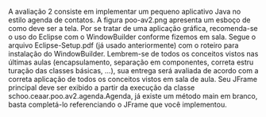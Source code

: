 A avaliação 2 consiste em implementar um pequeno aplicativo Java no estilo agenda de contatos.
A figura poo-av2.png apresenta um esboço de como deve ser a tela. 
Por se tratar de uma aplicação gráfica, recomenda-se o uso do Eclipse com o WindowBuilder conforme fizemos em sala.
Segue o arquivo Eclipse-Setup.pdf (já usado anteriormente) com o roteiro para instalação do WindowBuilder.
Lembrem-se de todos os conceitos vistos nas últimas aulas (encapsulamento, separação em componentes, correta estru
turação das classes básicas, ...), sua entrega será avaliada de acordo com a correta aplicação de todos os
conceitos vistos em sala de aula.
Seu JFrame principal deve ser exibido a partir da execução da classe schoo.ceaar.poo.av2.agenda.Agenda, já existe
um método main em branco, basta completá-lo referenciando o JFrame que você implementou.